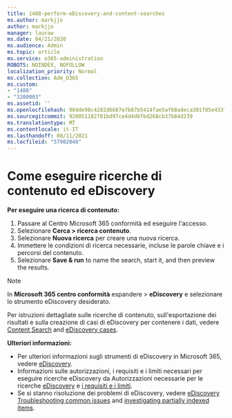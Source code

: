 ```yaml
---
title: 1488-perform-eDiscovery-and-content-searches
ms.author: markjjo
author: markjjo
manager: lauraw
ms.date: 04/21/2020
ms.audience: Admin
ms.topic: article
ms.service: o365-administration
ROBOTS: NOINDEX, NOFOLLOW
localization_priority: Normal
ms.collection: Adm_O365
ms.custom:
- "1488"
- "3200003"
ms.assetid: ''
ms.openlocfilehash: 984de98c4282d6687e7b87b5414fae5af68adeca301f85e433fd126641b7b22a
ms.sourcegitcommit: 920051182781bd97ce4d4d6fbd268cb37b84d239
ms.translationtype: MT
ms.contentlocale: it-IT
ms.lasthandoff: 08/11/2021
ms.locfileid: "57902048"
---
```

# <a name="how-to-perform-content-searches-and-ediscovery-searches"></a>Come eseguire ricerche di contenuto ed eDiscovery

**Per eseguire una ricerca di contenuto:**

1. Passare al Centro Microsoft 365 conformità ed eseguire l'accesso.
2. Selezionare **Cerca > ricerca contenuto**.
3. Selezionare **Nuova ricerca** per creare una nuova ricerca.
4. Immettere le condizioni di ricerca necessarie, incluse le parole chiave e i percorsi del contenuto.
5. Selezionare **Save & run** to name the search, start it, and then preview the results.

> [!NOTE]
> In **Microsoft 365 centro conformità** espandere  >   **eDiscovery** e selezionare lo strumento eDiscovery desiderato.

Per istruzioni dettagliate sulle ricerche di contenuto, sull'esportazione dei risultati e sulla creazione di casi di eDiscovery per contenere i dati, vedere [Content Search](https://docs.microsoft.com/microsoft-365/compliance/content-search) and [eDiscovery cases](https://docs.microsoft.com/microsoft-365/compliance/ediscovery-cases).

**Ulteriori informazioni:**

- Per ulteriori informazioni sugli strumenti di eDiscovery in Microsoft 365, vedere [eDiscovery](https://docs.microsoft.com/microsoft-365/compliance/ediscovery).
- Informazioni sulle autorizzazioni, i requisiti e i limiti necessari per eseguire ricerche eDiscovery da Autorizzazioni necessarie per le ricerche [eDiscovery](https://docs.microsoft.com/microsoft-365/compliance/assign-ediscovery-permissions) e [i requisiti e i limiti](https://docs.microsoft.com/microsoft-365/compliance/limits-for-content-search).
- Se si stanno risoluzione dei problemi di eDiscovery, vedere [eDiscovery Troubleshooting common issues](https://docs.microsoft.com/microsoft-365/compliance/ediscovery-troubleshooting-common-issues) and [investigating partially indexed items](https://docs.microsoft.com/microsoft-365/compliance/investigating-partially-indexed-items-in-ediscovery).
